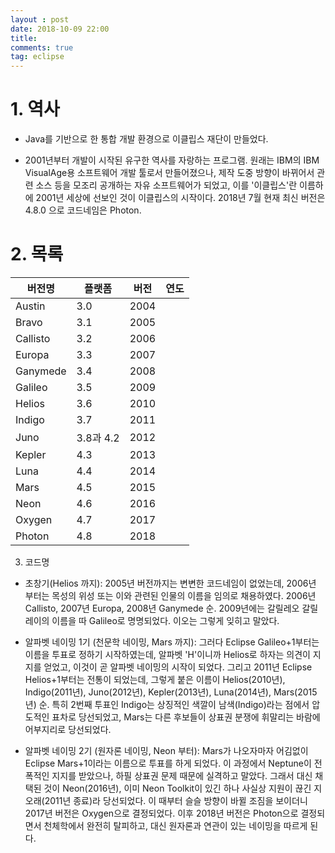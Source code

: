 ```yaml
---
layout : post
date: 2018-10-09 22:00
title: 
comments: true
tag: eclipse
---
```


# 1. 역사

* Java를 기반으로 한 통합 개발 환경으로 이클립스 재단이 만들었다.

* 2001년부터 개발이 시작된 유구한 역사를 자랑하는 프로그램. 원래는 IBM의 IBM VisualAge용 소프트웨어 개발 툴로서 만들어졌으나, 제작 도중 방향이 바뀌어서 관련 소스 등을 모조리 공개하는 자유 소프트웨어가 되었고, 이를 '이클립스'란 이름하에 2001년 세상에 선보인 것이 이클립스의 시작이다. 2018년 7월 현재 최신 버전은 4.8.0 으로 코드네임은 Photon.


# 2. 목록
버전명	| 플랫폼|  버전	| 연도
-|-|-|-
Austin	|3.0	|2004
Bravo	|3.1	|2005
Callisto|	3.2	|2006
Europa	|3.3	|2007
Ganymede	|3.4	|2008
Galileo	|3.5	|2009
Helios	|3.6	|2010
Indigo	|3.7	|2011
Juno	|3.8과 4.2	|2012
Kepler	|4.3	|2013
Luna	|4.4	|2014
Mars	|4.5	|2015
Neon	|4.6	|2016
Oxygen	|4.7	|2017
Photon	|4.8	|2018

3. 코드명

* 초창기(Helios 까지): 2005년 버전까지는 변변한 코드네임이 없었는데, 2006년 부터는 목성의 위성 또는 이와 관련된 인물의 이름을 임의로 채용하였다. 2006년 Callisto, 2007년 Europa, 2008년 Ganymede 순. 2009년에는 갈릴레오 갈릴레이의 이름을 따 Galileo로 명명되었다. 이오는 그렇게 잊히고 말았다.

* 알파벳 네이밍 1기 (천문학 네이밍, Mars 까지): 그러다 Eclipse Galileo+1부터는 이름을 투표로 정하기 시작하였는데, 알파벳 'H'이니까 Helios로 하자는 의견이 지지를 얻었고, 이것이 곧 알파벳 네이밍의 시작이 되었다. 그리고 2011년 Eclipse Helios+1부터는 전통이 되었는데, 그렇게 붙은 이름이 Helios(2010년), Indigo(2011년), Juno(2012년), Kepler(2013년), Luna(2014년), Mars(2015년) 순. 특히 2번째 투표인 Indigo는 상징적인 색깔이 남색(Indigo)라는 점에서 압도적인 표차로 당선되었고, Mars는 다른 후보들이 상표권 분쟁에 휘말리는 바람에 어부지리로 당선되었다.

* 알파벳 네이밍 2기 (원자론 네이밍, Neon 부터): Mars가 나오자마자 어김없이 Eclipse Mars+1이라는 이름으로 투표를 하게 되었다. 이 과정에서 Neptune이 전폭적인 지지를 받았으나, 하필 상표권 문제 때문에 실격하고 말았다. 그래서 대신 채택된 것이 Neon(2016년), 이미 Neon Toolkit이 있긴 하나 사실상 지원이 끊긴 지 오래(2011년 종료)라 당선되었다. 이 때부터 슬슬 방향이 바뀔 조짐을 보이더니 2017년 버전은 Oxygen으로 결정되었다. 이후 2018년 버전은 Photon으로 결정되면서 천체학에서 완전히 탈피하고, 대신 원자론과 연관이 있는 네이밍을 따르게 된다.
